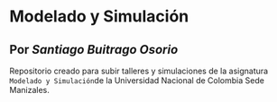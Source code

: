 # Modelado y Simulación

## Por _Santiago Buitrago Osorio_

Repositorio creado para subir talleres y simulaciones de la asignatura `Modelado y Simulación`de la Universidad Nacional de Colombia Sede Manizales.

